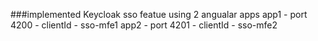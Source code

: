 ###implemented Keycloak sso featue using 2 angualar apps
app1 - port 4200 - clientId - sso-mfe1
app2 - port 4201 - clientId - sso-mfe2
